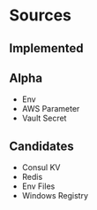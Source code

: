# Sources

## Implemented

## Alpha

- Env
- AWS Parameter
- Vault Secret

## Candidates

- Consul KV
- Redis
- Env Files
- Windows Registry

